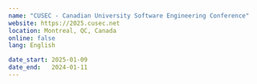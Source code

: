 ```yaml
---
name: "CUSEC - Canadian University Software Engineering Conference"
website: https://2025.cusec.net
location: Montreal, QC, Canada
online: false
lang: English

date_start: 2025-01-09
date_end:   2024-01-11
---
```

